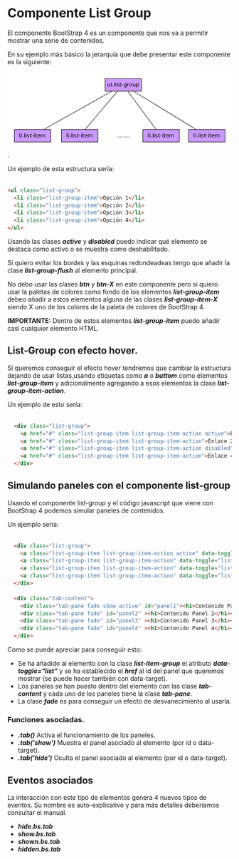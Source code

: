 
# Componente List Group

El componente BootStrap 4 es un componente que nos va a permitir mostrar una serie de contenidos.

En su ejemplo más básico la jerarquía que debe presentar este componente es la siguiente:

![Estructura DOM básica de un list-group](list-group_DOM.png).

Un ejemplo de esta estructura sería:

```html

<ul class="list-group">
  <li class="list-group-item">Opción 1</li>
  <li class="list-group-item">Opción 2</li>
  <li class="list-group-item">Opción 3</li>
  <li class="list-group-item">Opción 4</li>
</ul>

```

Usando las clases ***active*** y ***disabled*** puedo indicar qué elemento se destaca como activo o se muestra como deshabilitado.

Si quiero evitar los bordes y las esquinas redondeadeas tengo que añadir la clase ***list-group-flush*** al elemento principal.

No debo usar las clases ***btn*** y ***btn-X*** en este componente pero si quiero usar la paletas de colores como fondo de los elementos ***list-group-item*** debeo añadir a estos elementos alguna de las clases ***list-group-item-X*** siendo X uno de los colores de la paleta de colores de BootStrap 4.

**IMPORTANTE:** Dentro de estos elementos ***list-group-item*** puedo añadir casi cualquier elemento HTML.

## List-Group con efecto hover.

Si queremos conseguir el efecto hover tendremos que cambiar la estructura dejando de usar listas,usando etiquetas como ***a*** o ***buttom*** como elementos ***list-group-item*** y adicionalmente agregando a esos elementos la clase ***list-group-item-action***.

Un ejemplo de esto sería:

```html

  <div class="list-group">
    <a href="#" class="list-group-item list-group-item-action active">Enlace 1</a>
    <a href="#" class="list-group-item list-group-item-action">Enlace 2</a>
    <a href="#" class="list-group-item list-group-item-action disabled">Enlace 3</a>
    <a href="#" class="list-group-item list-group-item-action">Enlace 4</a>
  </div>

```


## Simulando paneles con el componente list-group

Usando el componente list-group y el código javascript que viene con BootStrap 4 podemos simular paneles de contenidos.

Un ejemplo sería:

```html

  <div class="list-group">
    <a class="list-group-item list-group-item-action active" data-toggle="list" href="#panel1">Panel 1</a>
    <a class="list-group-item list-group-item-action" data-toggle="list" href="#panel2">Panel 2</a>
    <a class="list-group-item list-group-item-action" data-toggle="list" href="#panel3">Panel 3</a>
    <a class="list-group-item list-group-item-action" data-toggle="list" href="#panel4">Panel 4</a>
  </div>

  <div class="tab-content">
    <div class="tab-pane fade show active" id="panel1"><h1>Contenido Panel 1</h1></div>
    <div class="tab-pane fade" id="panel2" ><h1>Contenido Panel 2</h1></div>
    <div class="tab-pane fade" id="panel3" ><h1>Contenido Panel 3</h1></div>
    <div class="tab-pane fade" id="panel4" ><h1>Contenido Panel 4</h1></div>
  </div>

```

Como se puede apreciar para conseguir esto:

* Se ha añadido al elemento con la clase ***list-item-group*** el atributo ***data-toggle="list"*** y se ha establecido el ***href*** al id del panel que queremos mostrar (se puede hacer también con data-target).
* Los paneles se han puesto dentro del elemento con las clase ***tab-content*** y cada uno de los paneles tiene la clase ***tab-pane***.
* La clase ***fade*** es para conseguir un efecto de desvanecimiento al usarla.


### Funciones asociadas.

* ***.tab()***  Activa el funcionamiento de los paneles.
* ***.tab('show')*** Muestra el panel asociado al elemento (por id o data-target).
* ***.tab('hide')*** Oculta el panel asociado al elemento (por id o data-target).

## Eventos asociados

La interacción con este tipo de elementos genera 4 nuevos tipos de eventos. Su nombre es auto-explicativo y para más detalles deberíamos consultar el manual.

* ***hide.bs.tab***
* ***show.bs.tab***
* ***shown.bs.tab***
* ***hidden.bs.tab***

